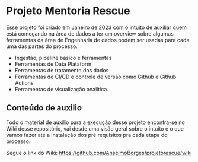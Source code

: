 # Projeto Mentoria Rescue
Esse projeto foi criado em Janeiro de 2023 com o intuito de auxiliar quem está começando na área de dados a ter um overview sobre algumas ferramentas da área de Engenharia de dados podem ser usadas para cada uma das partes do processo.
* Ingestão, pipeline básico e ferramentas
* Ferramentas de Data Plataform
* Ferramentas de tratamento dos dados
* Ferramentas de CI/CD e controle de versão como Github e Github Actions
* Ferramentas de visualização analitica.

## Conteúdo de auxilio
Todo o material de auxílio para a execução desse projeto encontra-se no Wiki desse repositório, vai desde uma visão geral sobre o intuito e o que vamos fazer até a instalação dos pré requisitos pra cada etapa do processo.

Segue o link do Wiki: https://github.com/AnselmoBorges/projetorescue/wiki

